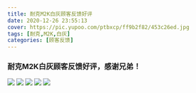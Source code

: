 ```yaml
---
title: 耐克M2K白灰顾客反馈好评
date: 2020-12-26 23:55:13
cover: https://pic.yupoo.com/ptbxcp/ff9b2f82/453c26ed.jpg
tags: [耐克,M2K,白灰]
categories: [顾客反馈]
---
```


###  耐克M2K白灰顾客反馈好评，感谢兄弟！
![](https://pic.yupoo.com/ptbxcp/ac2c6846/1e4378e7.jpg)
![](https://pic.yupoo.com/ptbxcp/65d44d20/f6124fa8.jpg)
![](https://pic.yupoo.com/ptbxcp/ff9b2f82/453c26ed.jpg)
![](https://pic.yupoo.com/ptbxcp/63008ce9/afb9f31c.jpg)
![](https://pic.yupoo.com/ptbxcp/625ad611/43a378b6.jpg)
